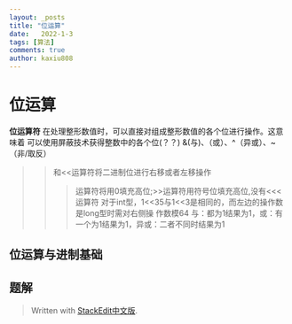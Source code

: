 ```yaml
---
layout: _posts
title: "位运算"
date:   2022-1-3
tags: [算法]
comments: true
author: kaxiu808  
--- 
```

# 位运算

**位运算符**
在处理整形数值时，可以直接对组成整形数值的各个位进行操作。这意味着
可以使用屏蔽技术获得整数中的各个位(？？)
&(与)、（或）、^（异或）、~（非/取反）
>>和<<运算符将二进制位进行右移或者左移操作
>>>运算符将用0填充高位;>>运算符用符号位填充高位,没有<<<运算符
对于int型，1<<35与1<<3是相同的，而左边的操作数是long型时需对右侧操
作数模64
与：都为1结果为1，或：有一个为1结果为1，异或：二者不同时结果为1



## 位运算与进制基础

## 题解






> Written with [StackEdit中文版](https://stackedit.cn/).
<!--stackedit_data:
eyJoaXN0b3J5IjpbNDQ4NTgwNDgxXX0=
-->